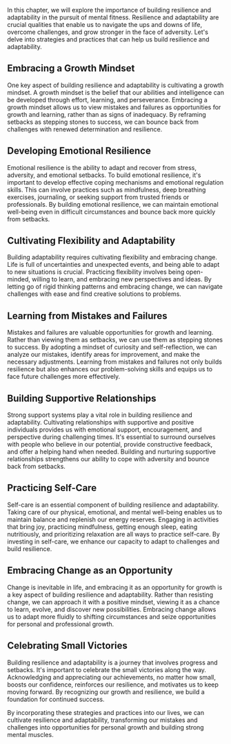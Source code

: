
In this chapter, we will explore the importance of building resilience and adaptability in the pursuit of mental fitness. Resilience and adaptability are crucial qualities that enable us to navigate the ups and downs of life, overcome challenges, and grow stronger in the face of adversity. Let's delve into strategies and practices that can help us build resilience and adaptability.

Embracing a Growth Mindset
--------------------------

One key aspect of building resilience and adaptability is cultivating a growth mindset. A growth mindset is the belief that our abilities and intelligence can be developed through effort, learning, and perseverance. Embracing a growth mindset allows us to view mistakes and failures as opportunities for growth and learning, rather than as signs of inadequacy. By reframing setbacks as stepping stones to success, we can bounce back from challenges with renewed determination and resilience.

Developing Emotional Resilience
-------------------------------

Emotional resilience is the ability to adapt and recover from stress, adversity, and emotional setbacks. To build emotional resilience, it's important to develop effective coping mechanisms and emotional regulation skills. This can involve practices such as mindfulness, deep breathing exercises, journaling, or seeking support from trusted friends or professionals. By building emotional resilience, we can maintain emotional well-being even in difficult circumstances and bounce back more quickly from setbacks.

Cultivating Flexibility and Adaptability
----------------------------------------

Building adaptability requires cultivating flexibility and embracing change. Life is full of uncertainties and unexpected events, and being able to adapt to new situations is crucial. Practicing flexibility involves being open-minded, willing to learn, and embracing new perspectives and ideas. By letting go of rigid thinking patterns and embracing change, we can navigate challenges with ease and find creative solutions to problems.

Learning from Mistakes and Failures
-----------------------------------

Mistakes and failures are valuable opportunities for growth and learning. Rather than viewing them as setbacks, we can use them as stepping stones to success. By adopting a mindset of curiosity and self-reflection, we can analyze our mistakes, identify areas for improvement, and make the necessary adjustments. Learning from mistakes and failures not only builds resilience but also enhances our problem-solving skills and equips us to face future challenges more effectively.

Building Supportive Relationships
---------------------------------

Strong support systems play a vital role in building resilience and adaptability. Cultivating relationships with supportive and positive individuals provides us with emotional support, encouragement, and perspective during challenging times. It's essential to surround ourselves with people who believe in our potential, provide constructive feedback, and offer a helping hand when needed. Building and nurturing supportive relationships strengthens our ability to cope with adversity and bounce back from setbacks.

Practicing Self-Care
--------------------

Self-care is an essential component of building resilience and adaptability. Taking care of our physical, emotional, and mental well-being enables us to maintain balance and replenish our energy reserves. Engaging in activities that bring joy, practicing mindfulness, getting enough sleep, eating nutritiously, and prioritizing relaxation are all ways to practice self-care. By investing in self-care, we enhance our capacity to adapt to challenges and build resilience.

Embracing Change as an Opportunity
----------------------------------

Change is inevitable in life, and embracing it as an opportunity for growth is a key aspect of building resilience and adaptability. Rather than resisting change, we can approach it with a positive mindset, viewing it as a chance to learn, evolve, and discover new possibilities. Embracing change allows us to adapt more fluidly to shifting circumstances and seize opportunities for personal and professional growth.

Celebrating Small Victories
---------------------------

Building resilience and adaptability is a journey that involves progress and setbacks. It's important to celebrate the small victories along the way. Acknowledging and appreciating our achievements, no matter how small, boosts our confidence, reinforces our resilience, and motivates us to keep moving forward. By recognizing our growth and resilience, we build a foundation for continued success.

By incorporating these strategies and practices into our lives, we can cultivate resilience and adaptability, transforming our mistakes and challenges into opportunities for personal growth and building strong mental muscles.
